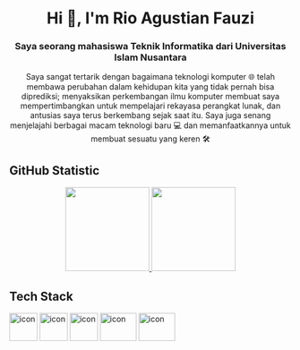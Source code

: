 <h1 align="center">Hi 👋, I'm Rio Agustian Fauzi</h1>
<h3 align="center">Saya seorang mahasiswa Teknik Informatika dari Universitas Islam Nusantara</h3>
<p align="center">Saya sangat tertarik dengan bagaimana teknologi komputer 🌐 telah membawa perubahan dalam kehidupan kita yang tidak pernah bisa diprediksi; menyaksikan perkembangan ilmu komputer membuat saya mempertimbangkan untuk mempelajari rekayasa perangkat lunak, dan antusias saya terus berkembang sejak saat itu. Saya juga senang menjelajahi berbagai macam teknologi baru 💻 dan memanfaatkannya untuk membuat sesuatu yang keren 🛠️</p>

## GitHub Statistic
<p align="center">
<a href="https://github.com/Rioagustianf">
  <img height="150em" src="https://github-readme-stats-eight-theta.vercel.app/api?username=Rioagustianf&show_icons=true&theme=algolia&include_all_commits=true&count_private=true"/>
  <img height="150em" src="https://github-readme-stats-eight-theta.vercel.app/api/top-langs/?username=Rioagustianf&layout=compact&theme=algolia"/>
</a>
</p>

## Tech Stack
<div align="left">
  <img src="https://techstack-generator.vercel.app/js-icon.svg" alt="icon"width="50" height="50" />
  <img src="https://techstack-generator.vercel.app/react-icon.svg" alt="icon" width="50" height="50" />
  <img src="https://techstack-generator.vercel.app/mysql-icon.svg" alt="icon" width="50" height="50" />
  <img src="https://techstack-generator.vercel.app/github-icon.svg" alt="icon" width="65" height="50" />
  <img src="https://techstack-generator.vercel.app/webpack-icon.svg" alt="icon" width="65" height="50" />
</div>
